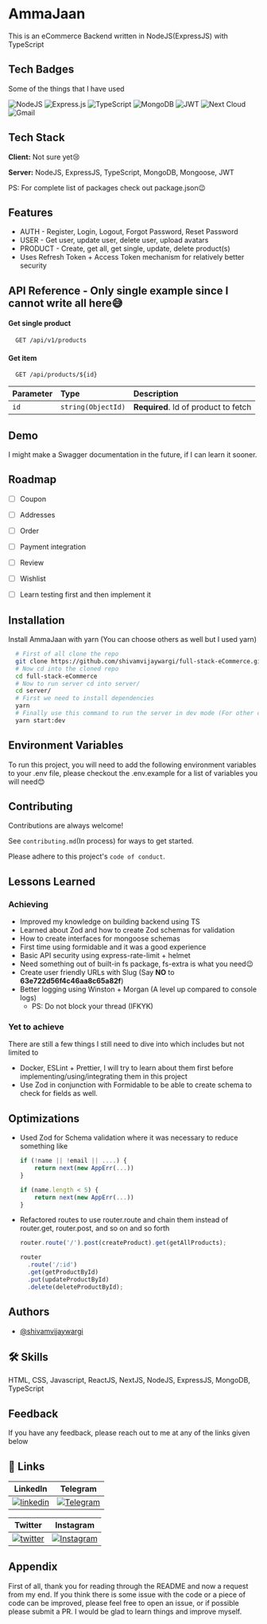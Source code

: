 # AmmaJaan

This is an eCommerce Backend written in NodeJS(ExpressJS) with TypeScript

## Tech Badges

Some of the things that I have used

![NodeJS](https://img.shields.io/badge/node.js-6DA55F?style=for-the-badge&logo=node.js&logoColor=white)
![Express.js](https://img.shields.io/badge/express.js-%23404d59.svg?style=for-the-badge&logo=express&logoColor=%2361DAFB)
![TypeScript](https://img.shields.io/badge/typescript-%23007ACC.svg?style=for-the-badge&logo=typescript&logoColor=white)
![MongoDB](https://img.shields.io/badge/MongoDB-%234ea94b.svg?style=for-the-badge&logo=mongodb&logoColor=white)
![JWT](https://img.shields.io/badge/JWT-black?style=for-the-badge&logo=JSON%20web%20tokens)
![Next Cloud](https://img.shields.io/badge/Cloudinary-0B94DE?style=for-the-badge&logoColor=white)
![Gmail](https://img.shields.io/badge/Nodemailer-D14836?style=for-the-badge&logo=gmail&logoColor=white)

## Tech Stack

**Client:** Not sure yet😢

**Server:** NodeJS, ExpressJS, TypeScript, MongoDB, Mongoose, JWT

PS: For complete list of packages check out package.json😉

## Features

- AUTH - Register, Login, Logout, Forgot Password, Reset Password
- USER - Get user, update user, delete user, upload avatars
- PRODUCT - Create, get all, get single, update, delete product(s)
- Uses Refresh Token + Access Token mechanism for relatively better security

## API Reference - Only single example since I cannot write all here😅

#### Get single product

```http
  GET /api/v1/products
```

#### Get item

```http
  GET /api/products/${id}
```

| Parameter | Type               | Description                          |
| :-------- | :----------------- | :----------------------------------- |
| `id`      | `string(ObjectId)` | **Required**. Id of product to fetch |

## Demo

I might make a Swagger documentation in the future, if I can learn it sooner.

## Roadmap

- [ ] Coupon

- [ ] Addresses

- [ ] Order

- [ ] Payment integration

- [ ] Review

- [ ] Wishlist

- [ ] Learn testing first and then implement it

## Installation

Install AmmaJaan with yarn (You can choose others as well but I used yarn)

```bash
  # First of all clone the repo
  git clone https://github.com/shivamvijaywargi/full-stack-eCommerce.git
  # Now cd into the cloned repo
  cd full-stack-eCommerce
  # Now to run server cd into server/
  cd server/
  # First we need to install dependencies
  yarn
  # Finally use this command to run the server in dev mode (For other commands check package.json)
  yarn start:dev
```

## Environment Variables

To run this project, you will need to add the following environment variables to your .env file, please checkout the .env.example for a list of variables you will need😊

## Contributing

Contributions are always welcome!

See `contributing.md`(In process) for ways to get started.

Please adhere to this project's `code of conduct`.

## Lessons Learned

### Achieving

- Improved my knowledge on building backend using TS
- Learned about Zod and how to create Zod schemas for validation
- How to create interfaces for mongoose schemas
- First time using formidable and it was a good experience
- Basic API security using express-rate-limit + helmet
- Need something out of built-in fs package, fs-extra is what you need😉
- Create user friendly URLs with Slug (Say **NO** to **63e722d56f4c46aa8c65a82f**)
- Better logging using Winston + Morgan (A level up compared to console logs)
  - PS: Do not block your thread (IFKYK)

### Yet to achieve

There are still a few things I still need to dive into which includes but not limited to

- Docker, ESLint + Prettier, I will try to learn about them first before implementing/using/integrating them in this project
- Use Zod in conjunction with Formidable to be able to create schema to check for fields as well.

## Optimizations

- Used Zod for Schema validation where it was necessary to reduce something like

  ```typescript
  if (!name || !email || ....) {
      return next(new AppErr(...))
  }

  if (name.length < 5) {
      return next(new AppErr(...))
  }
  ```

- Refactored routes to use router.route and chain them instead of router.get, router.post, and so on and so forth

  ```typescript
  router.route('/').post(createProduct).get(getAllProducts);

  router
    .route('/:id')
    .get(getProductById)
    .put(updateProductById)
    .delete(deleteProductById);
  ```

## Authors

- [@shivamvijaywargi](https://www.github.com/shivamvijaywargi)

## 🛠 Skills

HTML, CSS, Javascript, ReactJS, NextJS, NodeJS, ExpressJS, MongoDB, TypeScript

## Feedback

If you have any feedback, please reach out to me at any of the links given below

## 🔗 Links

|                                                                          LinkedIn                                                                           |                                                                   Telegram                                                                   |
| :---------------------------------------------------------------------------------------------------------------------------------------------------------: | :------------------------------------------------------------------------------------------------------------------------------------------: |
| [![linkedin](https://img.shields.io/badge/linkedin-0A66C2?style=for-the-badge&logo=linkedin&logoColor=white)](https://www.linkedin.com/in/shivamvijaywargi) | [![Telegram](https://img.shields.io/badge/Telegram-2CA5E0?style=for-the-badge&logo=telegram&logoColor=white)](https://shivamvijaywargi.t.me) |

|                                                                     Twitter                                                                     |                                                                            Instagram                                                                            |
| :---------------------------------------------------------------------------------------------------------------------------------------------: | :-------------------------------------------------------------------------------------------------------------------------------------------------------------: |
| [![twitter](https://img.shields.io/badge/twitter-1DA1F2?style=for-the-badge&logo=twitter&logoColor=white)](https://twitter.com/shivamvijaywarg) | [![Instagram](https://img.shields.io/badge/Instagram-%23E4405F.svg?style=for-the-badge&logo=Instagram&logoColor=white)](https://instagram.com/shivamvijaywargi) |

## Appendix

First of all, thank you for reading through the README and now a request from my end. If you think there is some issue with the code or a piece of code can be improved, please feel free to open an issue, or if possible please submit a PR. I would be glad to learn things and improve myself.
